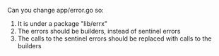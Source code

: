 Can you change app/error.go so:

1. It is under a package "lib/errx"
2. The errors should be builders, instead of sentinel errors
3. The calls to the sentinel errors should be replaced with calls to the builders
